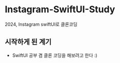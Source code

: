 # Instagram-SwiftUI-Study
2024, Instagram swiftUI로 클론코딩


## 시작하게 된 계기
- SwiftUI 공부 겸 클론 코딩을 해보려고 한다 :)
